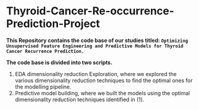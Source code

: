 # Thyroid-Cancer-Re-occurrence-Prediction-Project

**This Repository contains the code base of our studies titled: `Optimizing Unsupervised Feature Engineering and Predictive Models for Thyroid Cancer Recurrence Prediction.`**

**The code base is divided into two scripts.**
1. EDA dimensionality reduction Exploration, where we explored the various dimensionality reduction techniques to find the optimal ones for the modelling pipeline. 
2. Predictive model building, where we built the models using the optimal dimensionality reduction techniques identified in (1).

